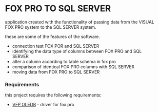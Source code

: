# FOX PRO TO SQL SERVER

application created with the functionality of passing data from the VISUAL FOX PRO system to the SQL SERVER system.

these are some of the features of the software.

  - connection test FOX POR and SQL SERVER
  - identifying the data type of columns between FOX PRO and SQL SERVER
  - alter a column according to table schema in fox pro
  - comparison of identical FOX PRO columns with SQL SERVER
  - moving data from FOX PRO to SQL SERVER
  
### Requirements

this project requires the following requirements:

* [VFP OLEDB](https://www.microsoft.com/en-us/download/details.aspx?id=14839) - driver for fox pro 